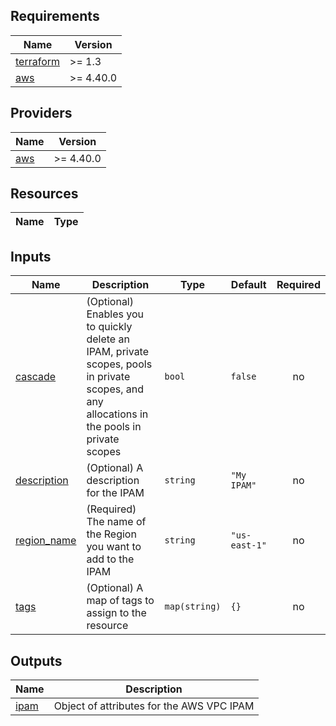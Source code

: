 <!-- BEGIN TFDOCS -->
## Requirements

| Name | Version |
|------|---------|
| <a name="requirement_terraform"></a> [terraform](#requirement\_terraform) | >= 1.3 |
| <a name="requirement_aws"></a> [aws](#requirement\_aws) | >= 4.40.0 |

## Providers

| Name | Version |
|------|---------|
| <a name="provider_aws"></a> [aws](#provider\_aws) | >= 4.40.0 |

## Resources

| Name | Type |
|------|------|

## Inputs

| Name | Description | Type | Default | Required |
|------|-------------|------|---------|:--------:|
| <a name="input_cascade"></a> [cascade](#input\_cascade) | (Optional) Enables you to quickly delete an IPAM, private scopes, pools in private scopes, and any allocations in the pools in private scopes | `bool` | `false` | no |
| <a name="input_description"></a> [description](#input\_description) | (Optional) A description for the IPAM | `string` | `"My IPAM"` | no |
| <a name="input_region_name"></a> [region\_name](#input\_region\_name) | (Required) The name of the Region you want to add to the IPAM | `string` | `"us-east-1"` | no |
| <a name="input_tags"></a> [tags](#input\_tags) | (Optional) A map of tags to assign to the resource | `map(string)` | `{}` | no |

## Outputs

| Name | Description |
|------|-------------|
| <a name="output_ipam"></a> [ipam](#output\_ipam) | Object of attributes for the AWS VPC IPAM |

<!-- END TFDOCS -->
